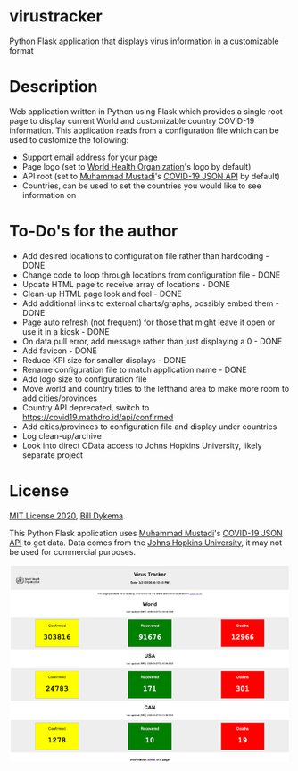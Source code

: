 # virustracker

Python Flask application that displays virus information in a customizable format

# Description

Web application written in Python using Flask which provides a single root page to display current World and customizable country COVID-19 information.  This application reads from a configuration file which can be used to customize the following:

- Support email address for your page
- Page logo (set to [World Health Organization](http://who.int)'s logo by default)
- API root (set to [Muhammad Mustadi](https://mathdro.id)'s [COVID-19 JSON API](https://github.com/mathdroid/covid-19-api) by default)
- Countries, can be used to set the countries you would like to see information on

# To-Do's for the author

- Add desired locations to configuration file rather than hardcoding - DONE
- Change code to loop through locations from configuration file - DONE
- Update HTML page to receive array of locations - DONE
- Clean-up HTML page look and feel - DONE
- Add additional links to external charts/graphs, possibly embed them - DONE
- Page auto refresh (not frequent) for those that might leave it open or use it in a kiosk - DONE
- On data pull error, add message rather than just displaying a 0 - DONE
- Add favicon - DONE
- Reduce KPI size for smaller displays - DONE
- Rename configuration file to match application name - DONE
- Add logo size to configuration file
- Move world and country titles to the lefthand area to make more room to add cities/provinces
- Country API deprecated, switch to https://covid19.mathdro.id/api/confirmed
- Add cities/provinces to configuration file and display under countries
- Log clean-up/archive
- Look into direct OData access to Johns Hopkins University, likely separate project

# License

[MIT License 2020](https://mit-license.org), [Bill Dykema](https://github.com/DykemaBill).

This Python Flask application uses [Muhammad Mustadi](https://mathdro.id)'s [COVID-19 JSON API](https://github.com/mathdroid/covid-19-api) to get data.
Data comes from the [Johns Hopkins University](https://www.jhu.edu), it may not be used for commercial purposes.

![virustracker_screenshot](https://github.com/DykemaBill/virustracker/blob/master/virustrackerSS.png)